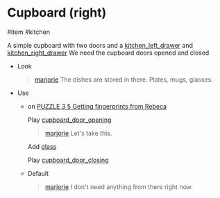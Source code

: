 # Cupboard (right)

#item #kitchen

A simple cupboard with two doors and a [kitchen_left_drawer](kitchen_left_drawer.md) and [kitchen_right_drawer](kitchen_right_drawer.md) We need the cupboard doors opened and closed

- Look
	
	> [marjorie](../characters/marjorie.md)
	> The dishes are stored in there. Plates, mugs, glasses.
	
- Use
	
	- on [PUZZLE 3 5 Getting fingerprints from Rebeca](../gdd.md#PUZZLE%203%205%20Getting%20fingerprints%20from%20Rebeca)
		
		Play [cupboard_door_opening](../sfx/cupboard_door_opening.md)
		
		> [marjorie](../characters/marjorie.md)
		> Let's take this.
		
		Add [glass](glass.md)
		
		Play [cupboard_door_closing](../sfx/cupboard_door_closing.md)
	- Default
		
		> [marjorie](../characters/marjorie.md)
		> I don't need anything from there right now.